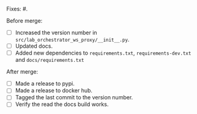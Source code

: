 Fixes: #.

Before merge:
- [ ] Increased the version number in `src/lab_orchestrator_ws_proxy/__init__.py`.
- [ ] Updated docs.
- [ ] Added new dependencies to `requirements.txt`, `requirements-dev.txt` and `docs/requirements.txt`

After merge:
- [ ] Made a release to pypi.
- [ ] Made a release to docker hub.
- [ ] Tagged the last commit to the version number.
- [ ] Verify the read the docs build works.
